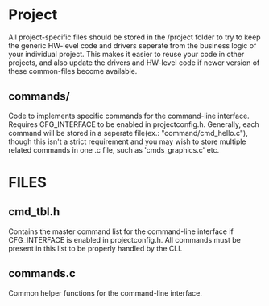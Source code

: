 # Project

All project-specific files should be stored in the /project folder to try to
keep the generic HW-level code and drivers seperate from the business logic
of your individual project.  This makes it easier to reuse your code in other
projects, and also update the drivers and HW-level code if newer version of
these common-files become available.

## commands/

Code to implements specific commands for the command-line interface.  Requires
CFG_INTERFACE to be enabled in projectconfig.h.  Generally, each command will
be stored in a seperate file(ex.: "command/cmd_hello.c"), though this isn't a
strict requirement and you may wish to store multiple related commands in one
.c file, such as 'cmds_graphics.c' etc.
                
# FILES

## cmd_tbl.h       

Contains the master command list for the command-line interface if
CFG_INTERFACE is enabled in projectconfig.h.  All commands must be present
in this list to be properly handled by the CLI.
                
## commands.c      

Common helper functions for the command-line interface.

